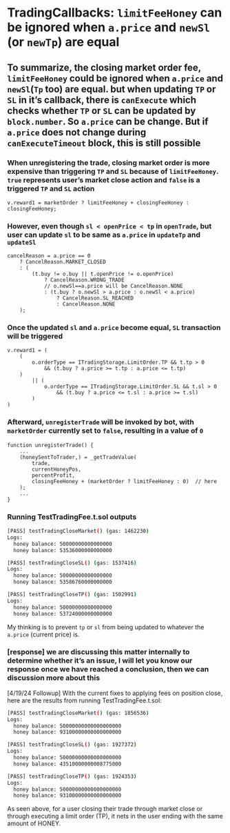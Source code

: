 # TradingCallbacks: `limitFeeHoney` can be ignored when `a.price` and `newSl` (or `newTp`) are equal

## To summarize, the closing market order fee, `limitFeeHoney` could be ignored when `a.price` and `newSl`(`Tp` too) are equal. but when updating `TP` or `SL` in it’s callback, there is `canExecute` which checks whether `TP` or `SL` can be updated by `block.number`. So `a.price` can be change. But if `a.price` does not change during `canExecuteTimeout` block, this is still possible

### When unregistering the trade, closing market order is more expensive than triggering `TP` and `SL` because of `limitFeeHoney`. `true` represents user’s market close action and `false` is a triggered `TP` and `SL` action

```solidity
v.reward1 = marketOrder ? limitFeeHoney + closingFeeHoney : closingFeeHoney;
```

### However, even though `sl < openPrice < tp` in `openTrade`, but user can update `sl` to be same as `a.price` in `updateTp` and `updateSl`

```solidity
cancelReason = a.price == 0
    ? CancelReason.MARKET_CLOSED
    : (
        (t.buy != o.buy || t.openPrice != o.openPrice)
            ? CancelReason.WRONG_TRADE
            // o.newSl==a.price will be CancelReason.NONE
            : (t.buy ? o.newSl > a.price : o.newSl < a.price)
                ? CancelReason.SL_REACHED
                : CancelReason.NONE
    );
```

### Once the updated `sl` and `a.price` become equal, `SL` transaction will be triggered

```solidity
v.reward1 = (
    (
        o.orderType == ITradingStorage.LimitOrder.TP && t.tp > 0
            && (t.buy ? a.price >= t.tp : a.price <= t.tp)
    )
        || (
            o.orderType == ITradingStorage.LimitOrder.SL && t.sl > 0
                && (t.buy ? a.price <= t.sl : a.price >= t.sl)
        )
)
```

### Afterward, `unregisterTrade` will be invoked by bot, with `marketOrder` currently set to `false`, resulting in a value of `0`

```solidity
function unregisterTrade() {
    ...
    (honeySentToTrader,) = _getTradeValue(
        trade,
        currentHoneyPos,
        percentProfit,
        closingFeeHoney + (marketOrder ? limitFeeHoney : 0)  // here
    );
    ...
}
```

### Running TestTradingFee.t.sol outputs

```sh
[PASS] testTradingCloseMarket() (gas: 1462230)
Logs:
  honey balance: 50000000000000000
  honey balance: 53536000000000000

[PASS] testTradingCloseSL() (gas: 1537416)
Logs:
  honey balance: 50000000000000000
  honey balance: 53586760000000000

[PASS] testTradingCloseTP() (gas: 1502991)
Logs:
  honey balance: 50000000000000000
  honey balance: 53724000000000000
```

My thinking is to prevent `tp` or `sl` from being updated to whatever the `a.price` (current price) is.

### [response] we are discussing this matter internally to determine whether it’s an issue, I will let you know our response once we have reached a conclusion, then we can discussion more about this

[4/19/24 Followup] With the current fixes to applying fees on position close, here are the results from running TestTradingFee.t.sol:

```sh
[PASS] testTradingCloseMarket() (gas: 1856536)
Logs:
  honey balance: 50000000000000000000
  honey balance: 93100000000000000000

[PASS] testTradingCloseSL() (gas: 1927372)
Logs:
  honey balance: 50000000000000000000
  honey balance: 43510000000008775000

[PASS] testTradingCloseTP() (gas: 1924353)
Logs:
  honey balance: 50000000000000000000
  honey balance: 93100000000000000000
```

As seen above, for a user closing their trade through market close or through executing a limit order (TP), it nets in
the user ending with the same amount of HONEY.
